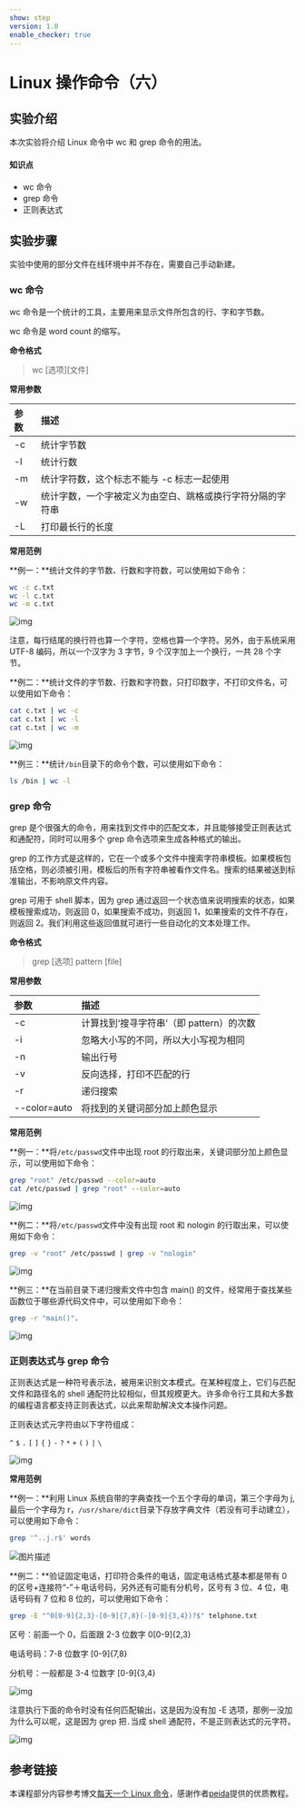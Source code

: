 ```yaml
---
show: step
version: 1.0
enable_checker: true
---
```


# Linux 操作命令（六）

## 实验介绍

本次实验将介绍 Linux 命令中 wc 和 grep 命令的用法。

#### 知识点

- wc 命令
- grep 命令
- 正则表达式

## 实验步骤

实验中使用的部分文件在线环境中并不存在，需要自己手动新建。

### wc 命令

wc 命令是一个统计的工具，主要用来显示文件所包含的行、字和字节数。

wc 命令是 word count 的缩写。

**命令格式**

> wc [选项][文件]

**常用参数**

| 参数 | 描述                                                       |
| :--- | :--------------------------------------------------------- |
| -c   | 统计字节数                                                 |
| -l   | 统计行数                                                   |
| -m   | 统计字符数，这个标志不能与 -c 标志一起使用                 |
| -w   | 统计字数，一个字被定义为由空白、跳格或换行字符分隔的字符串 |
| -L   | 打印最长行的长度                                           |

**常用范例**

**例一：**统计文件的字节数、行数和字符数，可以使用如下命令：

```sh
wc -c c.txt
wc -l c.txt
wc -m c.txt
```

![img](https://doc.shiyanlou.com/userid3372labid353time1419920359258/wm)

注意，每行结尾的换行符也算一个字符，空格也算一个字符。另外，由于系统采用 UTF-8 编码，所以一个汉字为 3 字节，9 个汉字加上一个换行，一共 28 个字节。

**例二：**统计文件的字节数、行数和字符数，只打印数字，不打印文件名，可以使用如下命令：

```sh
cat c.txt | wc -c
cat c.txt | wc -l
cat c.txt | wc -m
```

![img](https://doc.shiyanlou.com/userid3372labid353time1419920413153/wm)

**例三：**统计`/bin`目录下的命令个数，可以使用如下命令：

```sh
ls /bin | wc -l
```

### grep 命令

grep 是个很强大的命令，用来找到文件中的匹配文本，并且能够接受正则表达式和通配符，同时可以用多个 grep 命令选项来生成各种格式的输出。

grep 的工作方式是这样的，它在一个或多个文件中搜索字符串模板。如果模板包括空格，则必须被引用，模板后的所有字符串被看作文件名。搜索的结果被送到标准输出，不影响原文件内容。

grep 可用于 shell 脚本，因为 grep 通过返回一个状态值来说明搜索的状态，如果模板搜索成功，则返回 0，如果搜索不成功，则返回 1，如果搜索的文件不存在，则返回 2。我们利用这些返回值就可进行一些自动化的文本处理工作。

**命令格式**

> grep [选项] pattern [file]

**常用参数**

| 参数         | 描述                                     |
| :----------- | :--------------------------------------- |
| -c           | 计算找到‘搜寻字符串’（即 pattern）的次数 |
| -i           | 忽略大小写的不同，所以大小写视为相同     |
| -n           | 输出行号                                 |
| -v           | 反向选择，打印不匹配的行                 |
| -r           | 递归搜索                                 |
| --color=auto | 将找到的关键词部分加上颜色显示           |

**常用范例**

**例一：**将`/etc/passwd`文件中出现 root 的行取出来，关键词部分加上颜色显示，可以使用如下命令：

```sh
grep "root" /etc/passwd --color=auto
cat /etc/passwd | grep "root" --color=auto
```

![img](https://doc.shiyanlou.com/userid3372labid353time1419920596878/wm)

**例二：**将`/etc/passwd`文件中没有出现 root 和 nologin 的行取出来，可以使用如下命令：

```sh
grep -v "root" /etc/passwd | grep -v "nologin"
```

![img](https://doc.shiyanlou.com/userid3372labid353time1419920644630/wm)

**例三：**在当前目录下递归搜索文件中包含 main() 的文件，经常用于查找某些函数位于哪些源代码文件中，可以使用如下命令：

```sh
grep -r "main()".
```

![img](https://doc.shiyanlou.com/userid3372labid353time1419920683927/wm)

### 正则表达式与 grep 命令

正则表达式是一种符号表示法，被用来识别文本模式。在某种程度上，它们与匹配文件和路径名的 shell 通配符比较相似，但其规模更大。许多命令行工具和大多数的编程语言都支持正则表达式，以此来帮助解决文本操作问题。

正则表达式元字符由以下字符组成：

`^` `$` `.` `[` `]` `{` `}` `-` `?` `*` `+` `(` `)` `|` `\`

![img](https://doc.shiyanlou.com/userid3372labid353time1419920809160/wm)

**常用范例**

**例一：**利用 Linux 系统自带的字典查找一个五个字母的单词，第三个字母为 j,最后一个字母为 r，`/usr/share/dict`目录下存放字典文件（若没有可手动建立），可以使用如下命令：

```sh
grep '^..j.r$' words
```

![图片描述](https://doc.shiyanlou.com/courses/uid600404-20191230-1577697206638/wm)

**例二：**验证固定电话，打印符合条件的电话，固定电话格式基本都是带有 0 的区号+连接符“-”＋电话号码，另外还有可能有分机号，区号有 3 位、4 位，电话号码有 7 位和 8 位的，可以使用如下命令：

```sh
grep -E "^0[0-9]{2,3}-[0-9]{7,8}(-[0-9]{3,4})?$" telphone.txt
```

区号：前面一个 0，后面跟 2-3 位数字 0[0-9]{2,3}

电话号码：7-8 位数字 [0-9]{7,8}

分机号：一般都是 3-4 位数字 [0-9]{3,4}

![img](https://doc.shiyanlou.com/userid3372labid353time1419920922420/wm)

注意执行下面的命令时没有任何匹配输出，这是因为没有加 -E 选项，那例一没加为什么可以呢，这是因为 grep 把`.`当成 shell 通配符，不是正则表达式的元字符。

![img](https://doc.shiyanlou.com/userid3372labid353time1419920941988/wm)

## 参考链接

本课程部分内容参考博文[每天一个 Linux 命令](http://www.cnblogs.com/peida/archive/2012/12/05/2803591.html)，感谢作者[peida](http://www.cnblogs.com/peida)提供的优质教程。
